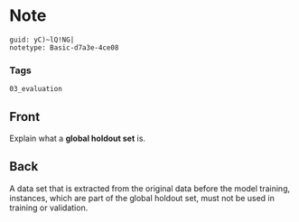 # Note
```
guid: yC)~lQ!NG|
notetype: Basic-d7a3e-4ce08
```

### Tags
```
03_evaluation
```

## Front
Explain what a <b>global holdout set</b> is.

## Back
A data set that is extracted from the original data before the model training, instances, which are part of the global holdout set, must not be used in training or validation.
